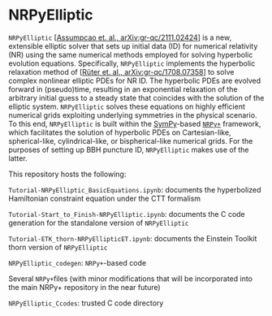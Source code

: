 # NRPyElliptic
``NRPyElliptic`` [[Assumpcao et. al., arXiv:gr-qc/2111.02424](https://arxiv.org/abs/2111.02424)] is a new, extensible elliptic solver that sets up initial data (ID) for numerical relativity (NR) using the same numerical methods employed for solving hyperbolic evolution equations. Specifically, ``NRPyElliptic`` implements the hyperbolic relaxation method of [[Rüter et. al., arXiv:gr-qc/1708.07358](https://arxiv.org/abs/1708.07358)] to solve complex nonlinear elliptic PDEs for NR ID. The hyperbolic PDEs are evolved forward in (pseudo)time, resulting in an exponential relaxation of the arbitrary initial guess to a steady state that coincides with the solution of the elliptic system. ``NRPyElliptic`` solves these equations on highly efficient numerical grids exploiting underlying symmetries in the physical scenario. To this end, ``NRPyElliptic`` is built within the [SymPy](https://peerj.com/articles/cs-103/)-based [``NRPy+``](https://nrpyplus.net/) framework, which facilitates the solution of hyperbolic PDEs on Cartesian-like, spherical-like, cylindrical-like, or bispherical-like numerical grids. For the purposes of setting up BBH puncture ID, ``NRPyElliptic`` makes use of the latter.  

This repository hosts the following:  

`Tutorial-NRPyElliptic_BasicEquations.ipynb`: documents the hyperbolized Hamiltonian constraint equation under the CTT formalism 

`Tutorial-Start_to_Finish-NRPyElliptic.ipynb`: documents the C code generation for the standalone version of `NRPyElliptic` 

`Tutorial-ETK_thorn-NRPyEllipticET.ipynb`: documents the Einstein Toolkit thorn version of `NRPyElliptic`

`NRPyElliptic_codegen`: `NRPy+`-based code

Several `NRPy+`files (with minor modifications that will be incorporated into the main NRPy+ repository in the near future)

`NRPyElliptic_Ccodes`: trusted C code directory
